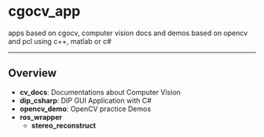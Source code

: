 # cgocv_app

apps based on cgocv, computer vision docs and demos based on opencv and pcl using c++, matlab or c#

-----

## Overview

* **cv_docs**: Documentations about Computer Vision
* **dip_csharp**: DIP GUI Application with C#
* **opencv_demo**: OpenCV practice Demos
* **ros_wrapper**
  - **stereo_reconstruct**
